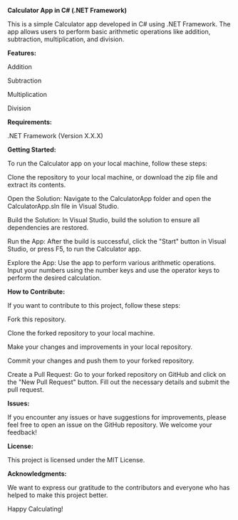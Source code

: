 **Calculator App in C# (.NET Framework)**

This is a simple Calculator app developed in C# using .NET Framework. The app allows users to perform basic arithmetic operations like addition, subtraction, multiplication, and division.

**Features:**

Addition 

Subtraction

Multiplication

Division

**Requirements:**

.NET Framework (Version X.X.X)

**Getting Started:**

To run the Calculator app on your local machine, follow these steps:

Clone the repository to your local machine, or download the zip file and extract its contents.

Open the Solution: Navigate to the CalculatorApp folder and open the CalculatorApp.sln file in Visual Studio.

Build the Solution: In Visual Studio, build the solution to ensure all dependencies are restored.

Run the App: After the build is successful, click the "Start" button in Visual Studio, or press F5, to run the Calculator app.

Explore the App: Use the app to perform various arithmetic operations. Input your numbers using the number keys and use the operator keys to perform the desired calculation.

**How to Contribute:**

If you want to contribute to this project, follow these steps:

Fork this repository.

Clone the forked repository to your local machine.

Make your changes and improvements in your local repository.

Commit your changes and push them to your forked repository.

Create a Pull Request: Go to your forked repository on GitHub and click on the "New Pull Request" button. Fill out the necessary details and submit the pull request.

**Issues:**

If you encounter any issues or have suggestions for improvements, please feel free to open an issue on the GitHub repository. We welcome your feedback!

**License:**

This project is licensed under the MIT License.

**Acknowledgments:**

We want to express our gratitude to the contributors and everyone who has helped to make this project better.

Happy Calculating!
